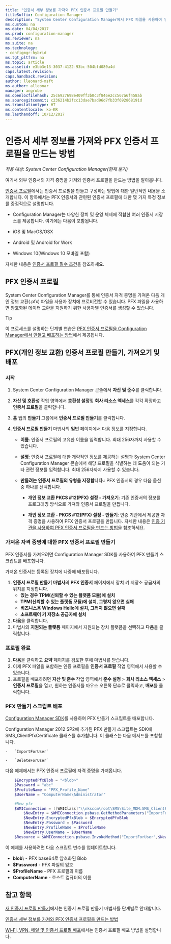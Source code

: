 ```yaml
---
title: "인증서 세부 정보를 가져와 PFX 인증서 프로필 만들기"
titleSuffix: Configuration Manager
description: "System Center Configuration Manager에서 PFX 파일을 사용하여 암호화된 데이터 교환을 지원하기 위한 사용자별 인증서를 생성하는 방법을 알아봅니다."
ms.custom: na
ms.date: 04/04/2017
ms.prod: configuration-manager
ms.reviewer: na
ms.suite: na
ms.technology:
- configmgr-hybrid
ms.tgt_pltfrm: na
ms.topic: article
ms.assetid: e3bb3e13-3037-4122-93bc-504bfd080a4d
caps.latest.revision: 
caps.handback.revision: 
author: lleonard-msft
ms.author: alleonar
manager: angrobe
ms.openlocfilehash: 25c6927698e409ff3b0c3f846e2cc567a6f458ab
ms.sourcegitcommit: c236214b2fcc13dae7bad96d7fb33f692868191d
ms.translationtype: HT
ms.contentlocale: ko-KR
ms.lasthandoff: 10/12/2017
---
```

# <a name="how-to-create-pfx-certificate-profiles-by-importing-certificate-details"></a>인증서 세부 정보를 가져와 PFX 인증서 프로필을 만드는 방법

*적용 대상: System Center Configuration Manager(현재 분기)*


여기서 외부 인증서의 자격 증명을 가져와 인증서 프로필을 만드는 방법을 알아봅니다.  

[인증서 프로필](../../protect/deploy-use/introduction-to-certificate-profiles.md)에서는 인증서 프로필을 만들고 구성하는 방법에 대한 일반적인 내용을 소개합니다. 이 항목에서는 PFX 인증서와 관련된 인증서 프로필에 대한 몇 가지 특정 정보를 중점적으로 설명합니다.

-  Configuration Manager는 다양한 장치 및 운영 체제에 적합한 여러 인증서 저장소를 제공합니다.  여기에는 다음이 포함됩니다.

 -   iOS 및 MacOS/OSX
 -   Android 및 Android for Work
 -   Windows 10(Windows 10 모바일 포함)

자세한 내용은 [인증서 프로필 필수 조건](../../protect/plan-design/prerequisites-for-certificate-profiles.md)을 참조하세요.

## <a name="pfx-certificate-profiles"></a>PFX 인증서 프로필
System Center Configuration Manager를 통해 인증서 자격 증명을 가져온 다음 개인 정보 교환(.pfx) 파일을 사용자 장치에 프로비전할 수 있습니다. PFX 파일을 사용하면 암호화된 데이터 교환을 지원하기 위한 사용자별 인증서를 생성할 수 있습니다.

> [!TIP]  
>  이 프로세스를 설명하는 단계별 연습은 [PFX 인증서 프로필을 Configuration Manager에서 만들고 배포하는 방법](http://blogs.technet.com/b/karanrustagi/archive/2015/09/01/how-to-create-and-deploy-pfx-certificate-profiles-in-configuration-manager.aspx)에서 제공됩니다.  

## <a name="create-import-and-deploy-a-personal-information-exchange-pfx-certificate-profile"></a>PFX(개인 정보 교환) 인증서 프로필 만들기, 가져오기 및 배포  

### <a name="get-started"></a>시작

1.  System Center Configuration Manager 콘솔에서 **자산 및 준수**를 클릭합니다.  
2.  **자산 및 호환성** 작업 영역에서 **호환성 설정**및 **회사 리소스 액세스**를 각각 확장하고 **인증서 프로필**을 클릭합니다.  

3.  **홈** 탭의 **만들기** 그룹에서 **인증서 프로필 만들기**를 클릭합니다.

4.  **인증서 프로필 만들기** 마법사의 **일반** 페이지에서 다음 정보를 지정합니다.  

    -   **이름**: 인증서 프로필의 고유한 이름을 입력합니다. 최대 256자까지 사용할 수 있습니다.  

    -   **설명**: 인증서 프로필에 대한 개략적인 정보를 제공하는 설명과 System Center Configuration Manager 콘솔에서 해당 프로필을 식별하는 데 도움이 되는 기타 관련 정보를 입력합니다. 최대 256자까지 사용할 수 있습니다.  

    -   **만들려는 인증서 프로필의 유형을 지정합니다.**: PFX 인증서의 경우 다음 옵션 중 하나를 선택합니다.  

        -   **개인 정보 교환 PKCS #12(PFX) 설정 - 가져오기**: 기존 인증서의 정보를 프로그래밍 방식으로 가져와 인증서 프로필을 만듭니다.  

        -   **개인 정보 교환 - PKCS #12(PFX) 설정 - 만들기**: 인증 기관에서 제공한 자격 증명을 사용하여 PFX 인증서 프로필을 만듭니다.  자세한 내용은 [인증 기관을 사용하여 PFX 인증서 프로필을 만드는 방법](../../mdm/deploy-use/create-pfx-certificate-profiles.md)을 참조하세요.


### <a name="create-a-pfx-certificate-profile-for-the-imported-credentials"></a>가져온 자격 증명에 대한 PFX 인증서 프로필 만들기

PFX 인증서를 가져오려면 Configuration Manager SDK를 사용하여 PFX 만들기 스크립트를 배포합니다. 

가져온 인증서는 등록된 장치에 나중에 배포됩니다.

1. **인증서 프로필 만들기 마법사**의 **PFX 인증서** 페이지에서 장치 키 저장소 공급자의 위치를 지정합니다.
    -   **있는 경우 TPM(신뢰할 수 있는 플랫폼 모듈)에 설치**  
    -   **TPM(신뢰할 수 있는 플랫폼 모듈)에 설치, 그렇지 않으면 실패** 
    -   **비즈니스용 Windows Hello에 설치, 그러지 않으면 실패** 
    -   **소프트웨어 키 저장소 공급자에 설치** 
2. **다음**을 클릭합니다. 
3. 마법사의 **지원되는 플랫폼** 페이지에서 지원되는 장치 플랫폼을 선택하고 **다음**을 클릭합니다.

### <a name="finish-the-profile"></a>프로필 완료

1.  **다음**을 클릭하고 **요약** 페이지를 검토한 후에 마법사를 닫습니다.  
2.  이제 PFX 파일을 포함하는 인증 프로필을 **인증서 프로필** 작업 영역에서 사용할 수 있습니다. 
3.  프로필을 배포하려면 **자산 및 준수** 작업 영역에서 **준수 설정** > **회사 리소스 액세스** > **인증서 프로필**을 열고, 원하는 인증서를 마우스 오른쪽 단추로 클릭하고, **배포**를 클릭합니다. 

### <a name="deploy-a-create-pfx-script"></a>PFX 만들기 스크립트 배포

[Configuration Manager SDK](http://go.microsoft.com/fwlink/?LinkId=613525)를 사용하여 PFX 만들기 스크립트를 배포합니다. 

Configuration Manager 2012 SP2에 추가된 PFX 만들기 스크립트는 SDK에 SMS_ClientPfxCertificate 클래스를 추가합니다. 이 클래스는 다음 메서드를 포함합니다.  

    -   `ImportForUser`  

    -   `DeleteForUser`  

다음 예제에서는 PFX 인증서 프로필에 자격 증명을 가져옵니다.

``` powershell
    $EncryptedPfxBlob = "<blob>"  
    $Password = "abc"  
    $ProfileName = "PFX_Profile_Name"  
    $UserName = "ComputerName\Administrator"  

    #New pfx  
    $WMIConnection = ([WMIClass]"\\nksccm\root\SMS\Site_MDM:SMS_ClientPfxCertificate")  
        $NewEntry = $WMIConnection.psbase.GetMethodParameters("ImportForUser")  
        $NewEntry.EncryptedPfxBlob = $EncryptedPfxBlob  
        $NewEntry.Password = $Password  
        $NewEntry.ProfileName = $ProfileName  
        $NewEntry.UserName = $UserName  
    $Resource = $WMIConnection.psbase.InvokeMethod("ImportForUser",$NewEntry,$null)  
```  

이 예제를 사용하려면 다음 스크립트 변수를 업데이트합니다.  

   -   **blob**\ - PFX base64로 암호화된 Blob  
   -   **$Password** - PFX 파일의 암호  
   -   **$ProfileName** - PFX 프로필의 이름  
   -   **ComputerName** - 호스트 컴퓨터의 이름   

## <a name="see-also"></a>참고 항목
[새 인증서 프로필 만들기](../../protect/deploy-use/create-certificate-profiles.md)에서는 인증서 프로필 만들기 마법사를 단계별로 안내합니다.

[인증서 세부 정보를 가져와 PFX 인증서 프로필을 만드는 방법](../../mdm/deploy-use/create-pfx-certificate-profiles.md)

[Wi-Fi, VPN, 메일 및 인증서 프로필 배포](../../protect/deploy-use/deploy-wifi-vpn-email-cert-profiles.md)에서는 인증서 프로필 배포 방법을 설명합니다.